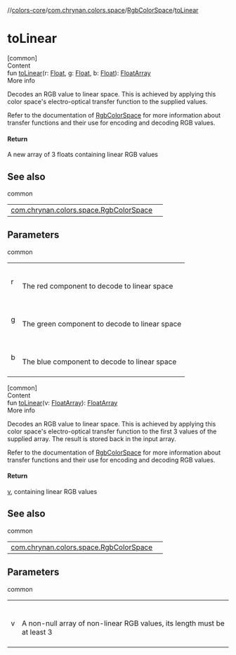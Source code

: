 //[colors-core](../../../index.md)/[com.chrynan.colors.space](../index.md)/[RgbColorSpace](index.md)/[toLinear](to-linear.md)



# toLinear  
[common]  
Content  
fun [toLinear](to-linear.md)(r: [Float](https://kotlinlang.org/api/latest/jvm/stdlib/kotlin/-float/index.html), g: [Float](https://kotlinlang.org/api/latest/jvm/stdlib/kotlin/-float/index.html), b: [Float](https://kotlinlang.org/api/latest/jvm/stdlib/kotlin/-float/index.html)): [FloatArray](https://kotlinlang.org/api/latest/jvm/stdlib/kotlin/-float-array/index.html)  
More info  


Decodes an RGB value to linear space. This is achieved by applying this color space's electro-optical transfer function to the supplied values.



Refer to the documentation of [RgbColorSpace](index.md) for more information about transfer functions and their use for encoding and decoding RGB values.



#### Return  


A new array of 3 floats containing linear RGB values



## See also  
  
common  
  
| | |
|---|---|
| <a name="com.chrynan.colors.space/RgbColorSpace/toLinear/#kotlin.Float#kotlin.Float#kotlin.Float/PointingToDeclaration/"></a>[com.chrynan.colors.space.RgbColorSpace](from-linear.md)| <a name="com.chrynan.colors.space/RgbColorSpace/toLinear/#kotlin.Float#kotlin.Float#kotlin.Float/PointingToDeclaration/"></a>|
  


## Parameters  
  
common  
  
| | |
|---|---|
| <a name="com.chrynan.colors.space/RgbColorSpace/toLinear/#kotlin.Float#kotlin.Float#kotlin.Float/PointingToDeclaration/"></a>r| <a name="com.chrynan.colors.space/RgbColorSpace/toLinear/#kotlin.Float#kotlin.Float#kotlin.Float/PointingToDeclaration/"></a><br><br>The red component to decode to linear space<br><br>|
| <a name="com.chrynan.colors.space/RgbColorSpace/toLinear/#kotlin.Float#kotlin.Float#kotlin.Float/PointingToDeclaration/"></a>g| <a name="com.chrynan.colors.space/RgbColorSpace/toLinear/#kotlin.Float#kotlin.Float#kotlin.Float/PointingToDeclaration/"></a><br><br>The green component to decode to linear space<br><br>|
| <a name="com.chrynan.colors.space/RgbColorSpace/toLinear/#kotlin.Float#kotlin.Float#kotlin.Float/PointingToDeclaration/"></a>b| <a name="com.chrynan.colors.space/RgbColorSpace/toLinear/#kotlin.Float#kotlin.Float#kotlin.Float/PointingToDeclaration/"></a><br><br>The blue component to decode to linear space<br><br>|
  
  


[common]  
Content  
fun [toLinear](to-linear.md)(v: [FloatArray](https://kotlinlang.org/api/latest/jvm/stdlib/kotlin/-float-array/index.html)): [FloatArray](https://kotlinlang.org/api/latest/jvm/stdlib/kotlin/-float-array/index.html)  
More info  


Decodes an RGB value to linear space. This is achieved by applying this color space's electro-optical transfer function to the first 3 values of the supplied array. The result is stored back in the input array.



Refer to the documentation of [RgbColorSpace](index.md) for more information about transfer functions and their use for encoding and decoding RGB values.



#### Return  


[v](to-linear.md), containing linear RGB values



## See also  
  
common  
  
| | |
|---|---|
| <a name="com.chrynan.colors.space/RgbColorSpace/toLinear/#kotlin.FloatArray/PointingToDeclaration/"></a>[com.chrynan.colors.space.RgbColorSpace](from-linear.md)| <a name="com.chrynan.colors.space/RgbColorSpace/toLinear/#kotlin.FloatArray/PointingToDeclaration/"></a>|
  


## Parameters  
  
common  
  
| | |
|---|---|
| <a name="com.chrynan.colors.space/RgbColorSpace/toLinear/#kotlin.FloatArray/PointingToDeclaration/"></a>v| <a name="com.chrynan.colors.space/RgbColorSpace/toLinear/#kotlin.FloatArray/PointingToDeclaration/"></a><br><br>A non-null array of non-linear RGB values, its length must be at least 3<br><br>|
  
  



